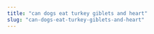 ```yaml
---
title: "can dogs eat turkey giblets and heart"
slug: "can-dogs-eat-turkey-giblets-and-heart"
---
```


